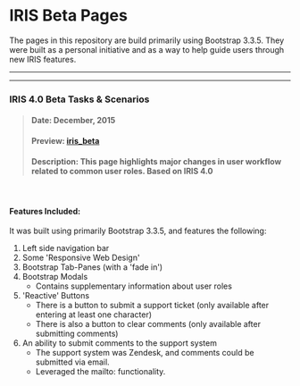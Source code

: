# IRIS Beta Pages

The pages in this repository are build primarily using Bootstrap 3.3.5. They were built as a personal initiative and as a way to help guide users through new IRIS features. 

___



---
### IRIS 4.0 Beta Tasks & Scenarios
> #### Date: December, 2015
> #### Preview: [iris_beta](https://dejai.github.io/iris_bros/beta/iris_4.0.html)
> #### Description: This page highlights major changes in user workflow related to common user roles. Based on IRIS 4.0
<br/>

#### Features Included:
It was built using primarily Bootstrap 3.3.5, and features the following: 
   1. Left side navigation bar
   1. Some 'Responsive Web Design'
   2. Bootstrap Tab-Panes (with a 'fade in')
   3. Bootstrap Modals
       * Contains supplementary information about user roles
   4. 'Reactive' Buttons
       * There is a button to submit a support ticket (only available after entering at least one character)
       * There is also a button to clear comments (only available after submitting comments)
   5. An ability to submit comments to the support system
       * The support system was Zendesk, and comments could be submitted via email. 
       * Leveraged the mailto: functionality.
